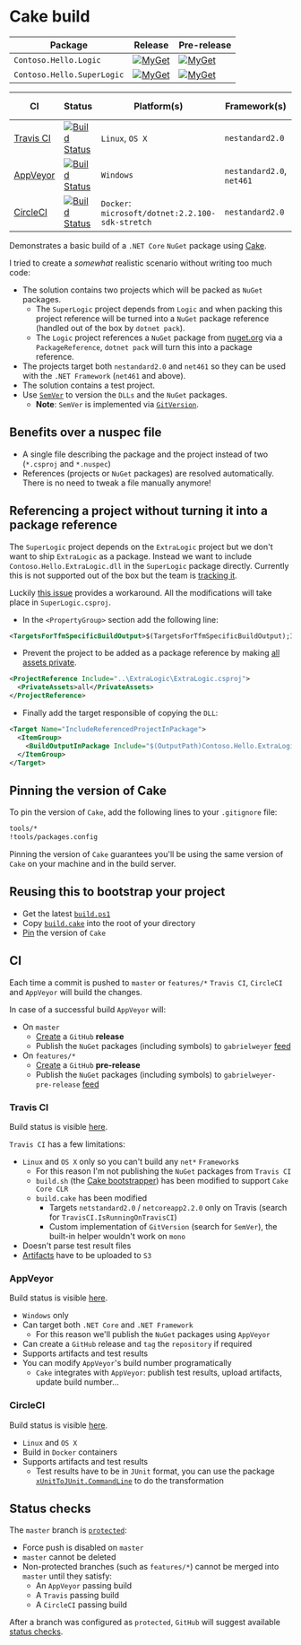# Cake build

| Package | Release | Pre-release |
| --- | --- | --- |
| `Contoso.Hello.Logic` | [![MyGet][my-get-logic-r-badge]][my-get-logic-r] | [![MyGet][my-get-logic-pre-badge]][my-get-logic-pre] |
| `Contoso.Hello.SuperLogic` | [![MyGet][my-get-super-r-badge]][my-get-super-r] | [![MyGet][my-get-super-pre-badge]][my-get-super-pre] |

| CI | Status | Platform(s) | Framework(s) | Test Framework(s) |
| --- | --- | --- | --- | --- |
| [Travis CI](#travis-ci) | [![Build Status][travis-ci-shield]][travis-ci] | `Linux`, `OS X` | `nestandard2.0` | `netcoreapp2.2.0` |
| [AppVeyor](#appveyor) | [![Build Status][app-veyor-shield]][app-veyor] | `Windows` | `nestandard2.0`, `net461` | `netcoreapp2.2.0`, `net461` |
| [CircleCI](#circleci) | [![Build Status][circle-ci-shield]][circle-ci] | `Docker`: `microsoft/dotnet:2.2.100-sdk-stretch` | `nestandard2.0` | `netcoreapp2.2.0` |

Demonstrates a basic build of a `.NET Core` `NuGet` package using [Cake][cake].

I tried to create a *somewhat* realistic scenario without writing too much code:

- The solution contains two projects which will be packed as `NuGet` packages.
  - The `SuperLogic` project depends from `Logic` and when packing this project reference will be turned into a `NuGet` package reference (handled out of the box by `dotnet pack`).
  - The `Logic` project references a `NuGet` package from [nuget.org][nuget-org] via a `PackageReference`, `dotnet pack` will turn this into a package reference.
- The projects target both `nestandard2.0` and `net461` so they can be used with the `.NET Framework` (`net461` and above).
- The solution contains a test project.
- Use [`SemVer`][semver] to version the `DLLs` and the `NuGet` packages.
  - **Note**: `SemVer` is implemented via [`GitVersion`][git-version].

## Benefits over a nuspec file

- A single file describing the package and the project instead of two (`*.csproj` and `*.nuspec`)
- References (projects or `NuGet` packages) are resolved automatically. There is no need to tweak a file manually anymore!

## Referencing a project without turning it into a package reference

The `SuperLogic` project depends on the `ExtraLogic` project but we don't want to ship `ExtraLogic` as a package. Instead we want to include `Contoso.Hello.ExtraLogic.dll` in the `SuperLogic` package directly. Currently this is not supported out of the box but the team is [tracking it][pack-issues].

Luckily [this issue][project-reference-dll-issue] provides a workaround. All the modifications will take place in `SuperLogic.csproj`.

- In the `<PropertyGroup>` section add the following line:

```xml
<TargetsForTfmSpecificBuildOutput>$(TargetsForTfmSpecificBuildOutput);IncludeReferencedProjectInPackage</TargetsForTfmSpecificBuildOutput>
```

- Prevent the project to be added as a package reference by making [all assets private][private-assets].

```xml
<ProjectReference Include="..\ExtraLogic\ExtraLogic.csproj">
  <PrivateAssets>all</PrivateAssets>
</ProjectReference>
```

- Finally add the target responsible of copying the `DLL`:

```xml
<Target Name="IncludeReferencedProjectInPackage">
  <ItemGroup>
    <BuildOutputInPackage Include="$(OutputPath)Contoso.Hello.ExtraLogic.dll" />
  </ItemGroup>
</Target>
```

## Pinning the version of Cake

To pin the version of `Cake`, add the following lines to your `.gitignore` file:

```bash
tools/*
!tools/packages.config
```

Pinning the version of `Cake` guarantees you'll be using the same version of `Cake` on your machine and in the build server.

## Reusing this to bootstrap your project

- Get the latest [`build.ps1`][build-ps1]
- Copy [`build.cake`][build-cake] into the root of your directory
- [Pin](#pinning-the-version-of-cake) the version of `Cake`

## CI

Each time a commit is pushed to `master` or `features/*` `Travis CI`, `CircleCI` and `AppVeyor` will build the changes.

In case of a successful build `AppVeyor` will:

- On `master`
  - [Create][github-release] a `GitHub` **release**
  - Publish the `NuGet` packages (including symbols) to `gabrielweyer` [feed][my-get-gabrielweyer-feed]
- On `features/*`
  - [Create][github-release] a `GitHub` **pre-release**
  - Publish the `NuGet` packages (including symbols) to `gabrielweyer-pre-release` [feed][my-get-gabrielweyer-pre-release-feed]

### Travis CI

Build status is visible [here][travis-ci].

`Travis CI` has a few limitations:

- `Linux` and `OS X` only so you can't build any `net*` `Framework`s
  - For this reason I'm not publishing the `NuGet` packages from `Travis CI`
  - `build.sh` (the [Cake bootstrapper][build-sh]) has been modified to support `Cake Core CLR`
  - `build.cake` has been modified
    - Targets `netstandard2.0` / `netcoreapp2.2.0` only on Travis (search for `TravisCI.IsRunningOnTravisCI`)
    - Custom implementation of `GitVersion` (search for `SemVer`), the built-in helper wouldn't work on `mono`
- Doesn't parse test result files
- [Artifacts][travis-artifacts] have to be uploaded to `S3`

### AppVeyor

Build status is visible [here][app-veyor].

- `Windows` only
- Can target both `.NET Core` and `.NET Framework`
  - For this reason we'll publish the `NuGet` packages using `AppVeyor`
- Can create a `GitHub` release and `tag` the `repository` if required
- Supports artifacts and test results
- You can modify `AppVeyor`'s build number programatically
  - `Cake` integrates with `AppVeyor`: publish test results, upload artifacts, update build number...

### CircleCI

Build status is visible [here][circle-ci].

- `Linux` and `OS X`
- Build in `Docker` containers
- Supports artifacts and test results
  - Test results have to be in `JUnit` format, you can use the package [`xUnitToJUnit.CommandLine`][xunit-to-junit] to do the transformation

## Status checks

The `master` branch is [`protected`][github-protected-branch]:

- Force push is disabled on `master`
- `master` cannot be deleted
- Non-protected branches (such as `features/*`) cannot be merged into `master` until they satisfy:
  - An `AppVeyor` passing build
  - A `Travis` passing build
  - A `CircleCI` passing build

After a branch was configured as `protected`, `GitHub` will suggest available [status checks][github-status-checks].

[cake]: https://cakebuild.net/
[build-ps1]: https://raw.githubusercontent.com/cake-build/example/master/build.ps1
[nuget-org]: https://www.nuget.org/
[build-cake]: build.cake
[semver]: https://semver.org/
[git-version]: https://gitversion.readthedocs.io/en/latest/
[pack-issues]: https://github.com/NuGet/Home/issues/6285
[project-reference-dll-issue]: https://github.com/NuGet/Home/issues/3891
[private-assets]: https://docs.microsoft.com/en-us/dotnet/core/tools/csproj#includeassets-excludeassets-and-privateassets
[travis-ci]: https://travis-ci.org/gabrielweyer/cake-build
[travis-ci-shield]: https://travis-ci.org/gabrielweyer/cake-build.svg?branch=master
[travis-artifacts]: https://docs.travis-ci.com/user/uploading-artifacts/
[build-sh]: https://raw.githubusercontent.com/cake-build/example/master/build.ps1
[app-veyor]: https://ci.appveyor.com/project/GabrielWeyer/cake-build
[app-veyor-shield]: https://ci.appveyor.com/api/projects/status/github/gabrielweyer/cake-build?branch=master&svg=true
[my-get-gabrielweyer-feed]: https://www.myget.org/feed/Packages/gabrielweyer
[my-get-gabrielweyer-pre-release-feed]: https://www.myget.org/feed/Packages/gabrielweyer-pre-release
[github-release]: https://github.com/gabrielweyer/cake-build/releases
[my-get-logic-r-badge]: https://img.shields.io/myget/gabrielweyer/v/Contoso.Hello.Logic.svg?label=MyGet
[my-get-logic-r]: https://www.myget.org/feed/gabrielweyer/package/nuget/Contoso.Hello.Logic
[my-get-logic-pre-badge]: https://img.shields.io/myget/gabrielweyer-pre-release/v/Contoso.Hello.Logic.svg?label=MyGet
[my-get-logic-pre]: https://www.myget.org/feed/gabrielweyer-pre-release/package/nuget/Contoso.Hello.Logic
[my-get-super-r-badge]: https://img.shields.io/myget/gabrielweyer/v/Contoso.Hello.SuperLogic.svg?label=MyGet
[my-get-super-r]: https://www.myget.org/feed/gabrielweyer/package/nuget/Contoso.Hello.SuperLogic
[my-get-super-pre-badge]: https://img.shields.io/myget/gabrielweyer-pre-release/v/Contoso.Hello.SuperLogic.svg?label=MyGet
[my-get-super-pre]: https://www.myget.org/feed/gabrielweyer-pre-release/package/nuget/Contoso.Hello.SuperLogic
[github-protected-branch]: https://help.github.com/articles/configuring-protected-branches/
[github-status-checks]: https://help.github.com/articles/enabling-required-status-checks/
[circle-ci]: https://circleci.com/gh/gabrielweyer/cake-build
[circle-ci-shield]: https://circleci.com/gh/gabrielweyer/cake-build/tree/master.svg?style=shield
[xunit-to-junit]: https://www.nuget.org/packages/xUnitToJUnit.CommandLine/
